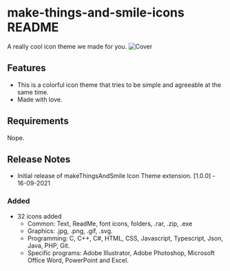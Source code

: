 # make-things-and-smile-icons README

A really cool icon theme we made for you.
![Cover](https://github.com/caelicarp/make-things-and-smile-theme/images/cover)

## Features
- This is a colorful icon theme that tries to be simple and agreeable at the same time.
- Made with love.

## Requirements

Nope.

## Release Notes

- Initial release of makeThingsAndSmile Icon Theme extension.
[1.0.0] - 16-09-2021
### Added
- 32 icons added
  - Common: Text, ReadMe, font icons, folders, .rar, .zip, .exe
  - Graphics: .jpg, .png, .gif, .svg.
  - Programming: C, C++, C#, HTML, CSS, Javascript, Typescript, Json, Java, PHP, Git.
  - Specific programs: Adobe Illustrator, Adobe Photoshop, Microsoft Office Word, PowerPoint and Excel.

